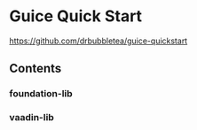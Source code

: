 # Guice Quick Start
https://github.com/drbubbletea/guice-quickstart

## Contents

### foundation-lib

### vaadin-lib